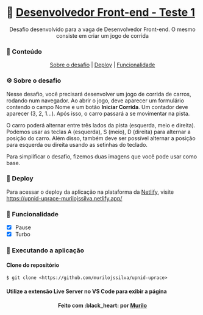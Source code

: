 # :blue_car: [Desenvolvedor Front-end - Teste 1](https://www.notion.so/Desenvolvedor-Front-end-Teste-1-1463a8e9128a4e138ed6a77ca0b9ef69)

<p align="center">Desafio desenvolvido para a vaga de Desenvolvedor Front-end. O mesmo consiste em criar um jogo de corrida</p>

### :pushpin: Conteúdo

<p align="center">
	<a href="#pre-requisitos">Sobre o desafio</a> | 
	<a href="#deploy">Deploy</a> | 
	<a href="#funcionalidade">Funcionalidade</a>
</p>

### :gear: Sobre o desafio

Nesse desafio, você precisará desenvolver um jogo de corrida de carros, rodando num navegador.
Ao abrir o jogo, deve aparecer um formulário contendo o campo Nome e um botão **Iniciar Corrida**. Um contador deve aparecer (3, 2, 1...). Após isso, o carro passará a se movimentar na pista.

O carro poderá alternar entre três lados da pista (esquerda, meio e direita). Podemos usar as teclas A (esquerda), S (meio), D (direita) para alternar a posição do carro. Além disso, também deve ser possível alternar a posição para esquerda ou direita usando as setinhas do teclado.

Para simplificar o desafio, fizemos duas imagens que você pode usar como base.

### :link: Deploy

<p>
	Para acessar o deploy da aplicação na plataforma da <a href="https://app.netlify.com/">Netlify</a>, visite
	<a href="https://upnid-uprace-murilojssilva.netlify.app/">https://upnid-uprace-murilojssilva.netlify.app/</a>
</p>

### :hammer: Funcionalidade

- [x] Pause
- [x] Turbo

### :rocket: Executando a aplicação

#### Clone do repositório

```shell
$ git clone <https://github.com/murilojssilva/upnid-uprace>
```

#### Utilize a extensão Live Server no VS Code para exibir a página

<h4 align="center">Feito com :black_heart: por <a href="https://github.com/murilojssilva">Murilo</a></h4>
